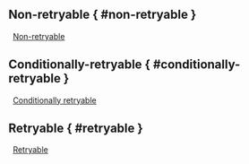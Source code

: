 <!-- markdownlint-disable blanks-around-headings -->

## Non-retryable { #non-retryable }
 <span class = "overview-tag tags-shape tags-color-text"> [Non-retryable](../error_handling.md) </span>

## Conditionally-retryable { #conditionally-retryable }
 <span class = "use_cases-tag tags-shape tags-color-text"> [Conditionally retryable](../error_handling.md) </span>

## Retryable { #retryable }
 <span class = "practice-tag tags-shape tags-color-text"> [Retryable](../error_handling.md) </span>

